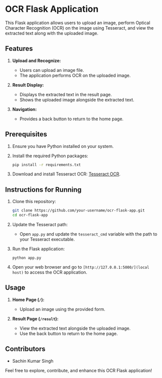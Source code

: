 
# OCR Flask Application

This Flask application allows users to upload an image, perform Optical Character Recognition (OCR) on the image using Tesseract, and view the extracted text along with the uploaded image.

## Features

1. **Upload and Recognize:**
   - Users can upload an image file.
   - The application performs OCR on the uploaded image.

2. **Result Display:**
   - Displays the extracted text in the result page.
   - Shows the uploaded image alongside the extracted text.

3. **Navigation:**
   - Provides a back button to return to the home page.

## Prerequisites

1. Ensure you have Python installed on your system.

2. Install the required Python packages:
   ```bash
   pip install -r requirements.txt
3.  Download and install Tesseract OCR: [Tesseract OCR](https://github.com/tesseract-ocr/tesseract).

## Instructions for Running

1.  Clone this repository:
    
    ```bash
    git clone https://github.com/your-username/ocr-flask-app.git
    cd ocr-flask-app
    
2.  Update the Tesseract path:
    
    -   Open `app.py` and update the `tesseract_cmd` variable with the path to your Tesseract executable.
3.  Run the Flask application:
    
    `python app.py` 
    
4.  Open your web browser and go to `[http://127.0.0.1:5000/](local host)` to access the OCR application.
    

## Usage

1.  **Home Page (`/`):**
    
    -   Upload an image using the provided form.
2.  **Result Page (`/result`):**
    
    -   View the extracted text alongside the uploaded image.
    -   Use the back button to return to the home page.

## Contributors

-   Sachin Kumar Singh

Feel free to explore, contribute, and enhance this OCR Flask application!
